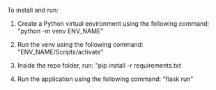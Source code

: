 To install and run:

1) Create a Python virtual environment using the following command:
    "python -m venv ENV_NAME"

2) Run the venv using the following command:
    "ENV_NAME/Scripts/activate"
       
3) Inside the repo folder, run:
    "pip install -r requirements.txt

4) Run the application using the following command:
    "flask run"
